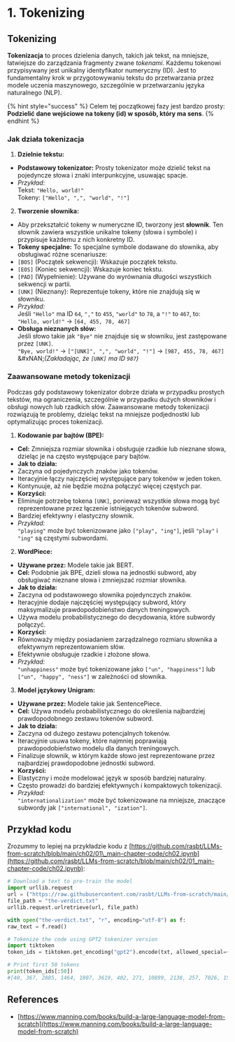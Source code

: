 # 1. Tokenizing

## Tokenizing

**Tokenizacja** to proces dzielenia danych, takich jak tekst, na mniejsze, łatwiejsze do zarządzania fragmenty zwane _tokenami_. Każdemu tokenowi przypisywany jest unikalny identyfikator numeryczny (ID). Jest to fundamentalny krok w przygotowywaniu tekstu do przetwarzania przez modele uczenia maszynowego, szczególnie w przetwarzaniu języka naturalnego (NLP).

{% hint style="success" %}
Celem tej początkowej fazy jest bardzo prosty: **Podzielić dane wejściowe na tokeny (id) w sposób, który ma sens**.
{% endhint %}

### **Jak działa tokenizacja**

1. **Dzielnie tekstu:**
* **Podstawowy tokenizator:** Prosty tokenizator może dzielić tekst na pojedyncze słowa i znaki interpunkcyjne, usuwając spacje.
* _Przykład:_\
Tekst: `"Hello, world!"`\
Tokeny: `["Hello", ",", "world", "!"]`
2. **Tworzenie słownika:**
* Aby przekształcić tokeny w numeryczne ID, tworzony jest **słownik**. Ten słownik zawiera wszystkie unikalne tokeny (słowa i symbole) i przypisuje każdemu z nich konkretny ID.
* **Tokeny specjalne:** To specjalne symbole dodawane do słownika, aby obsługiwać różne scenariusze:
* `[BOS]` (Początek sekwencji): Wskazuje początek tekstu.
* `[EOS]` (Koniec sekwencji): Wskazuje koniec tekstu.
* `[PAD]` (Wypełnienie): Używane do wyrównania długości wszystkich sekwencji w partii.
* `[UNK]` (Nieznany): Reprezentuje tokeny, które nie znajdują się w słowniku.
* _Przykład:_\
Jeśli `"Hello"` ma ID `64`, `","` to `455`, `"world"` to `78`, a `"!"` to `467`, to:\
`"Hello, world!"` → `[64, 455, 78, 467]`
* **Obsługa nieznanych słów:**\
Jeśli słowo takie jak `"Bye"` nie znajduje się w słowniku, jest zastępowane przez `[UNK]`.\
`"Bye, world!"` → `["[UNK]", ",", "world", "!"]` → `[987, 455, 78, 467]`\
&#xNAN;_(Zakładając, że `[UNK]` ma ID `987`)_

### **Zaawansowane metody tokenizacji**

Podczas gdy podstawowy tokenizator dobrze działa w przypadku prostych tekstów, ma ograniczenia, szczególnie w przypadku dużych słowników i obsługi nowych lub rzadkich słów. Zaawansowane metody tokenizacji rozwiązują te problemy, dzieląc tekst na mniejsze podjednostki lub optymalizując proces tokenizacji.

1. **Kodowanie par bajtów (BPE):**
* **Cel:** Zmniejsza rozmiar słownika i obsługuje rzadkie lub nieznane słowa, dzieląc je na często występujące pary bajtów.
* **Jak to działa:**
* Zaczyna od pojedynczych znaków jako tokenów.
* Iteracyjnie łączy najczęściej występujące pary tokenów w jeden token.
* Kontynuuje, aż nie będzie można połączyć więcej częstych par.
* **Korzyści:**
* Eliminuje potrzebę tokena `[UNK]`, ponieważ wszystkie słowa mogą być reprezentowane przez łączenie istniejących tokenów subword.
* Bardziej efektywny i elastyczny słownik.
* _Przykład:_\
`"playing"` może być tokenizowane jako `["play", "ing"]`, jeśli `"play"` i `"ing"` są częstymi subwordami.
2. **WordPiece:**
* **Używane przez:** Modele takie jak BERT.
* **Cel:** Podobnie jak BPE, dzieli słowa na jednostki subword, aby obsługiwać nieznane słowa i zmniejszać rozmiar słownika.
* **Jak to działa:**
* Zaczyna od podstawowego słownika pojedynczych znaków.
* Iteracyjnie dodaje najczęściej występujący subword, który maksymalizuje prawdopodobieństwo danych treningowych.
* Używa modelu probabilistycznego do decydowania, które subwordy połączyć.
* **Korzyści:**
* Równoważy między posiadaniem zarządzalnego rozmiaru słownika a efektywnym reprezentowaniem słów.
* Efektywnie obsługuje rzadkie i złożone słowa.
* _Przykład:_\
`"unhappiness"` może być tokenizowane jako `["un", "happiness"]` lub `["un", "happy", "ness"]` w zależności od słownika.
3. **Model językowy Unigram:**
* **Używane przez:** Modele takie jak SentencePiece.
* **Cel:** Używa modelu probabilistycznego do określenia najbardziej prawdopodobnego zestawu tokenów subword.
* **Jak to działa:**
* Zaczyna od dużego zestawu potencjalnych tokenów.
* Iteracyjnie usuwa tokeny, które najmniej poprawiają prawdopodobieństwo modelu dla danych treningowych.
* Finalizuje słownik, w którym każde słowo jest reprezentowane przez najbardziej prawdopodobne jednostki subword.
* **Korzyści:**
* Elastyczny i może modelować język w sposób bardziej naturalny.
* Często prowadzi do bardziej efektywnych i kompaktowych tokenizacji.
* _Przykład:_\
`"internationalization"` może być tokenizowane na mniejsze, znaczące subwordy jak `["international", "ization"]`.

## Przykład kodu

Zrozummy to lepiej na przykładzie kodu z [https://github.com/rasbt/LLMs-from-scratch/blob/main/ch02/01\_main-chapter-code/ch02.ipynb](https://github.com/rasbt/LLMs-from-scratch/blob/main/ch02/01_main-chapter-code/ch02.ipynb):
```python
# Download a text to pre-train the model
import urllib.request
url = ("https://raw.githubusercontent.com/rasbt/LLMs-from-scratch/main/ch02/01_main-chapter-code/the-verdict.txt")
file_path = "the-verdict.txt"
urllib.request.urlretrieve(url, file_path)

with open("the-verdict.txt", "r", encoding="utf-8") as f:
raw_text = f.read()

# Tokenize the code using GPT2 tokenizer version
import tiktoken
token_ids = tiktoken.get_encoding("gpt2").encode(txt, allowed_special={"[EOS]"}) # Allow the user of the tag "[EOS]"

# Print first 50 tokens
print(token_ids[:50])
#[40, 367, 2885, 1464, 1807, 3619, 402, 271, 10899, 2138, 257, 7026, 15632, 438, 2016, 257, 922, 5891, 1576, 438, 568, 340, 373, 645, 1049, 5975, 284, 502, 284, 3285, 326, 11, 287, 262, 6001, 286, 465, 13476, 11, 339, 550, 5710, 465, 12036, 11, 6405, 257, 5527, 27075, 11]
```
## References

* [https://www.manning.com/books/build-a-large-language-model-from-scratch](https://www.manning.com/books/build-a-large-language-model-from-scratch)
